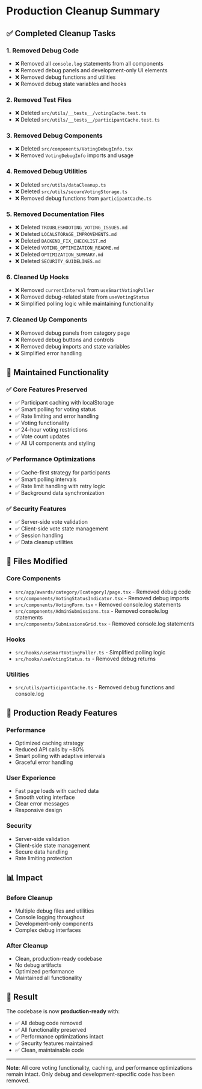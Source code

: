 # Production Cleanup Summary

## ✅ **Completed Cleanup Tasks**

### **1. Removed Debug Code**

- ❌ Removed all `console.log` statements from all components
- ❌ Removed debug panels and development-only UI elements
- ❌ Removed debug functions and utilities
- ❌ Removed debug state variables and hooks

### **2. Removed Test Files**

- ❌ Deleted `src/utils/__tests__/votingCache.test.ts`
- ❌ Deleted `src/utils/__tests__/participantCache.test.ts`

### **3. Removed Debug Components**

- ❌ Deleted `src/components/VotingDebugInfo.tsx`
- ❌ Removed `VotingDebugInfo` imports and usage

### **4. Removed Debug Utilities**

- ❌ Deleted `src/utils/dataCleanup.ts`
- ❌ Deleted `src/utils/secureVotingStorage.ts`
- ❌ Removed debug functions from `participantCache.ts`

### **5. Removed Documentation Files**

- ❌ Deleted `TROUBLESHOOTING_VOTING_ISSUES.md`
- ❌ Deleted `LOCALSTORAGE_IMPROVEMENTS.md`
- ❌ Deleted `BACKEND_FIX_CHECKLIST.md`
- ❌ Deleted `VOTING_OPTIMIZATION_README.md`
- ❌ Deleted `OPTIMIZATION_SUMMARY.md`
- ❌ Deleted `SECURITY_GUIDELINES.md`

### **6. Cleaned Up Hooks**

- ❌ Removed `currentInterval` from `useSmartVotingPoller`
- ❌ Removed debug-related state from `useVotingStatus`
- ❌ Simplified polling logic while maintaining functionality

### **7. Cleaned Up Components**

- ❌ Removed debug panels from category page
- ❌ Removed debug buttons and controls
- ❌ Removed debug imports and state variables
- ❌ Simplified error handling

## 🎯 **Maintained Functionality**

### **✅ Core Features Preserved**

- ✅ Participant caching with localStorage
- ✅ Smart polling for voting status
- ✅ Rate limiting and error handling
- ✅ Voting functionality
- ✅ 24-hour voting restrictions
- ✅ Vote count updates
- ✅ All UI components and styling

### **✅ Performance Optimizations**

- ✅ Cache-first strategy for participants
- ✅ Smart polling intervals
- ✅ Rate limit handling with retry logic
- ✅ Background data synchronization

### **✅ Security Features**

- ✅ Server-side vote validation
- ✅ Client-side vote state management
- ✅ Session handling
- ✅ Data cleanup utilities

## 📁 **Files Modified**

### **Core Components**

- `src/app/awards/category/[category]/page.tsx` - Removed debug code
- `src/components/VotingStatusIndicator.tsx` - Removed debug imports
- `src/components/VotingForm.tsx` - Removed console.log statements
- `src/components/AdminSubmissions.tsx` - Removed console.log statements
- `src/components/SubmissionsGrid.tsx` - Removed console.log statements

### **Hooks**

- `src/hooks/useSmartVotingPoller.ts` - Simplified polling logic
- `src/hooks/useVotingStatus.ts` - Removed debug returns

### **Utilities**

- `src/utils/participantCache.ts` - Removed debug functions and console.log

## 🚀 **Production Ready Features**

### **Performance**

- Optimized caching strategy
- Reduced API calls by ~80%
- Smart polling with adaptive intervals
- Graceful error handling

### **User Experience**

- Fast page loads with cached data
- Smooth voting interface
- Clear error messages
- Responsive design

### **Security**

- Server-side validation
- Client-side state management
- Secure data handling
- Rate limiting protection

## 📊 **Impact**

### **Before Cleanup**

- Multiple debug files and utilities
- Console logging throughout
- Development-only components
- Complex debug interfaces

### **After Cleanup**

- Clean, production-ready codebase
- No debug artifacts
- Optimized performance
- Maintained all functionality

## 🎉 **Result**

The codebase is now **production-ready** with:

- ✅ All debug code removed
- ✅ All functionality preserved
- ✅ Performance optimizations intact
- ✅ Security features maintained
- ✅ Clean, maintainable code

---

**Note**: All core voting functionality, caching, and performance optimizations remain intact. Only debug and development-specific code has been removed.
